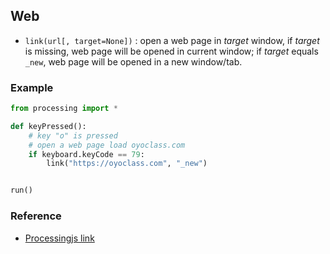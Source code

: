 ## Web

* `link(url[, target=None])` : open a web page in *target* window, if *target* is missing, web page will be opened in current window; if *target* equals `_new`, web page will be opened in a new window/tab.

### Example

```python
from processing import *

def keyPressed():
    # key "o" is pressed
    # open a web page load oyoclass.com
    if keyboard.keyCode == 79:
        link("https://oyoclass.com", "_new")


run()
```

### Reference

* [Processingjs link](http://processingjs.org/reference/link_/)
